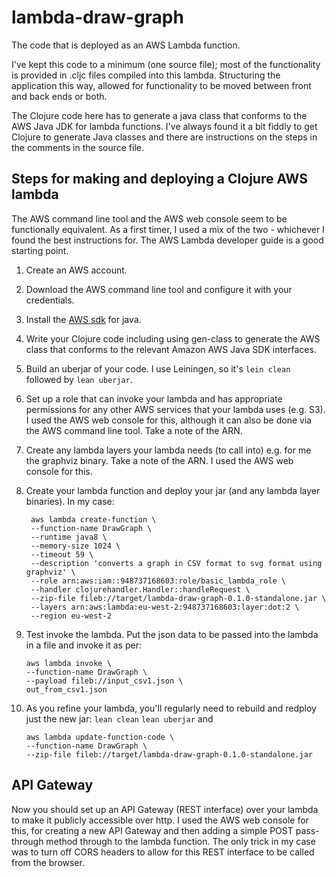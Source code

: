 # lambda-draw-graph

The code that is deployed as an AWS Lambda function.

I've kept this code to a minimum (one source file); most of the functionality is provided in .cljc files compiled into this lambda. Structuring the application this way, allowed for functionality to be moved between front and back ends or both.

The Clojure code here has to generate a java class that conforms to the AWS Java JDK for lambda functions. I've always found it a bit fiddly to get Clojure to generate Java classes and there are instructions on the steps in the comments in the source file.

## Steps for making and deploying a Clojure AWS lambda

The AWS command line tool and the AWS web console seem to be functionally equivalent. As a first timer, I used a mix of the two - whichever I found the best instructions for. The AWS Lambda developer guide is a good starting point.

1. Create an AWS account.

2. Download the AWS command line tool and configure it with your credentials.

3. Install the [AWS sdk](https://aws.amazon.com/sdk-for-java/) for java.

4. Write your Clojure code including using gen-class to generate the AWS class that conforms to the relevant Amazon AWS Java SDK interfaces.

5. Build an uberjar of your code. I use Leiningen, so it's `lein clean` followed by `lean uberjar`.

6. Set up a role that can invoke your lambda and has appropriate permissions for any other AWS services that your lambda uses (e.g. S3). I used the AWS web console for this, although it can also be done via the AWS command line tool. Take a note of the ARN.

7. Create any lambda layers your lambda needs (to call into) e.g. for me the graphviz binary. Take a note of the ARN. I used the AWS web console for this.

8. Create your lambda function and deploy your jar (and any lambda layer binaries). In my case:

        aws lambda create-function \
        --function-name DrawGraph \
        --runtime java8 \
        --memory-size 1024 \
        --timeout 59 \
        --description 'converts a graph in CSV format to svg format using graphviz' \
        --role arn:aws:iam::948737168603:role/basic_lambda_role \
        --handler clojurehandler.Handler::handleRequest \
        --zip-file fileb://target/lambda-draw-graph-0.1.0-standalone.jar \
        --layers arn:aws:lambda:eu-west-2:948737168603:layer:dot:2 \
        --region eu-west-2
    
9. Test invoke the lambda. Put the json data to be passed into the lambda in a file and invoke it as per:
    
       aws lambda invoke \
       --function-name DrawGraph \
       --payload fileb://input_csv1.json \
       out_from_csv1.json
    
10. As you refine your lambda, you'll regularly need to rebuild and redploy just the new jar:
		`lean clean`		`lean uberjar` and 
		
        aws lambda update-function-code \
        --function-name DrawGraph \
        --zip-file fileb://target/lambda-draw-graph-0.1.0-standalone.jar
    
    
## API Gateway

Now you should set up an API Gateway (REST interface) over your lambda to make it publicly accessible over http. I used the AWS web console for this, for creating a new API Gateway and then adding a simple POST pass-through method through to the lambda function. The only trick in my case was to turn off CORS headers to allow for this REST interface to be called from the browser.
    